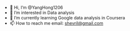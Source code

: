 - 👋 Hi, I’m @YangHong1206
- 👀 I’m interested in Data analysis
- 🌱 I’m currently learning Google data analysis in Coursera
- 📫 How to reach me email: shevril@gmail.com

<!---
YangHong1206/YangHong1206 is a ✨ special ✨ repository because its `README.md` (this file) appears on your GitHub profile.
You can click the Preview link to take a look at your changes.
--->
